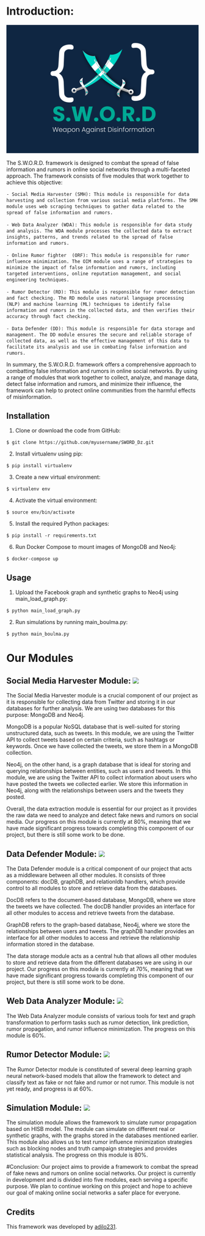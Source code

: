 # Introduction:
![SWORD LOGO.png](https://github.com/adilo231/SWORD_Dz/blob/90bf81b9897a5531ca9c57185bc4d55bb8cbe5d8/SWORD%20LOGO.png)

The S.W.O.R.D. framework is designed to combat the spread of false information and rumors in online social networks through a multi-faceted approach. The framework consists of five modules that work together to achieve this objective:

    - Social Media Harvester (SMH): This module is responsible for data harvesting and collection from various social media platforms. The SMH module uses web scraping techniques to gather data related to the spread of false information and rumors.

    - Web Data Analyzer (WDA): This module is responsible for data study and analysis. The WDA module processes the collected data to extract insights, patterns, and trends related to the spread of false information and rumors.

    - Online Rumor fighter  (ORF): This module is responsible for rumor influence minimization. The OIM module uses a range of strategies to minimize the impact of false information and rumors, including targeted interventions, online reputation management, and social engineering techniques.

    - Rumor Detector (RD): This module is responsible for rumor detection and fact checking. The RD module uses natural language processing (NLP) and machine learning (ML) techniques to identify false information and rumors in the collected data, and then verifies their accuracy through fact checking.

    - Data Defender (DD): This module is responsible for data storage and management. The DD module ensures the secure and reliable storage of collected data, as well as the effective management of this data to facilitate its analysis and use in combating false information and rumors.

In summary, the S.W.O.R.D. framework offers a comprehensive approach to combatting false information and rumors in online social networks. By using a range of modules that work together to collect, analyze, and manage data, detect false information and rumors, and minimize their influence, the framework can help to protect online communities from the harmful effects of misinformation.

## Installation

1. Clone or download the code from GitHub:
```
$ git clone https://github.com/myusername/SWORD_Dz.git
```


2. Install virtualenv using pip:
```
$ pip install virtualenv
```




3. Create a new virtual environment:
```
$ virtualenv env
```



4. Activate the virtual environment:
```
$ source env/bin/activate
```



5. Install the required Python packages:
```
$ pip install -r requirements.txt
```



6. Run Docker Compose to mount images of MongoDB and Neo4j:
```
$ docker-compose up
```



## Usage

1. Upload the Facebook graph and synthetic graphs to Neo4j using main_load_graph.py:
```
$ python main_load_graph.py
```



2. Run simulations by running main_boulma.py:
```
$ python main_boulma.py
```




# Our Modules 

## Social Media Harvester Module: ![](https://us-central1-progress-markdown.cloudfunctions.net/progress/80)
The Social Media Harvester module is a crucial component of our project as it is responsible for collecting data from Twitter and storing it in our databases for further analysis. We are using two databases for this purpose: MongoDB and Neo4j.

MongoDB is a popular NoSQL database that is well-suited for storing unstructured data, such as tweets. In this module, we are using the Twitter API to collect tweets based on certain criteria, such as hashtags or keywords. Once we have collected the tweets, we store them in a MongoDB collection.

Neo4j, on the other hand, is a graph database that is ideal for storing and querying relationships between entities, such as users and tweets. In this module, we are using the Twitter API to collect information about users who have posted the tweets we collected earlier. We store this information in Neo4j, along with the relationships between users and the tweets they posted.

Overall, the data extraction module is essential for our project as it provides the raw data we need to analyze and detect fake news and rumors on social media. Our progress on this module is currently at 80%, meaning that we have made significant progress towards completing this component of our project, but there is still some work to be done.

## Data Defender Module: ![](https://us-central1-progress-markdown.cloudfunctions.net/progress/70)
The Data Defender module is a critical component of our project that acts as a middleware between all other modules. It consists of three components: docDB, graphDB, and relationldb handlers, which provide control to all modules to store and retrieve data from the databases.

DocDB refers to the document-based database, MongoDB, where we store the tweets we have collected. The docDB handler provides an interface for all other modules to access and retrieve tweets from the database.

GraphDB refers to the graph-based database, Neo4j, where we store the relationships between users and tweets. The graphDB handler provides an interface for all other modules to access and retrieve the relationship information stored in the database.

The data storage module acts as a central hub that allows all other modules to store and retrieve data from the different databases we are using in our project. Our progress on this module is currently at 70%, meaning that we have made significant progress towards completing this component of our project, but there is still some work to be done.

## Web Data Analyzer Module: ![](https://us-central1-progress-markdown.cloudfunctions.net/progress/60)
The Web Data Analyzer module consists of various tools for text and graph transformation to perform tasks such as rumor detection, link prediction, rumor propagation, and rumor influence minimization. The progress on this module is 60%.

## Rumor Detector Module: ![](https://us-central1-progress-markdown.cloudfunctions.net/progress/60)
The Rumor Detector module is constituted of several deep learning graph neural network-based models that allow the framework to detect and classify text as fake or not fake and rumor or not rumor. This module is not yet ready, and progress is at 60%.

## Simulation Module: ![](https://us-central1-progress-markdown.cloudfunctions.net/progress/80)
The simulation module allows the framework to simulate rumor propagation based on HISB model. The module can simulate on different real or synthetic graphs, with the graphs stored in the databases mentioned earlier. This module also allows us to test rumor influence minimization strategies such as blocking nodes and truth campaign strategies and provides statistical analysis. The progress on this module is 80%.






#Conclusion:
Our project aims to provide a framework to combat the spread of fake news and rumors on online social networks. Our project is currently in development and is divided into five modules, each serving a specific purpose. We plan to continue working on this project and hope to achieve our goal of making online social networks a safer place for everyone.

## Credits

This framework was developed by [adilo231](https://github.com/adilo231).


